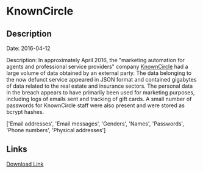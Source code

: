 # KnownCircle

## Description

Date: 2016-04-12

Description:
In approximately April 2016, the &quot;marketing automation for agents and professional service providers&quot; company <a href="https://web.archive.org/web/20171020171534/https://knowncircle.com/" target="_blank" rel="noopener">KnownCircle</a> had a large volume of data obtained by an external party. The data belonging to the now defunct service appeared in JSON format and contained gigabytes of data related to the real estate and insurance sectors. The personal data in the breach appears to have primarily been used for marketing purposes, including logs of emails sent and tracking of gift cards. A small number of passwords for KnownCircle staff were also present and were stored as bcrypt hashes.


['Email addresses', 'Email messages', 'Genders', 'Names', 'Passwords', 'Phone numbers', 'Physical addresses']

## Links

[Download Link](https://link-to.net/1229997/416.4088806797848/dynamic/?r=aHR0cHM6Ly93d3cubWVkaWFmaXJlLmNvbS92aWV3LzdWSDZNdG51eXJYcXNZcC9rbm93bmNpcmNsZS5jb20vZmlsZQ==)